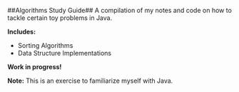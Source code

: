 ##Algorithms Study Guide##
A compilation of my notes and code on how to tackle certain toy problems in Java.

**Includes:**

- Sorting Algorithms
- Data Structure Implementations


**Work in progress!**

**Note:** This is an exercise to familiarize myself with Java.